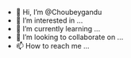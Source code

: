 - 👋 Hi, I’m @Choubeygandu
- 👀 I’m interested in ...
- 🌱 I’m currently learning ...
- 💞️ I’m looking to collaborate on ...
- 📫 How to reach me ...

<!---
Choubeygandu/Choubeygandu is a ✨ special ✨ repository because its `README.md` (this file) appears on your GitHub profile.
You can click the Preview link to take a look at your changes.
--->
